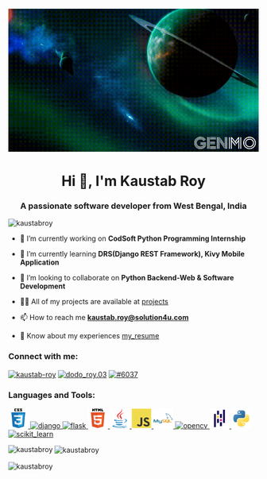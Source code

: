 ![logo](https://github.com/KaustabRoy/KaustabRoy/blob/main/animgalaxy.gif)
<h1 align="center">Hi 👋, I'm Kaustab Roy</h1>
<h3 align="center">A passionate software developer from West Bengal, India</h3>

<p align="left"> <img src="https://komarev.com/ghpvc/?username=kaustabroy&label=Profile%20views&color=0e75b6&style=flat" alt="kaustabroy" /> </p>

- 🔭 I’m currently working on **CodSoft Python Programming Internship**

- 🌱 I’m currently learning **DRS(Django REST Framework), Kivy Mobile Application**

- 👯 I’m looking to collaborate on **Python Backend-Web & Software Development**

- 👨‍💻 All of my projects are available at [projects](http://kaustabroy.in:5000/projects)

- 📫 How to reach me **kaustab.roy@solution4u.com**

- 📄 Know about my experiences [my_resume](https://drive.google.com/file/d/1XP-792R5li-PnXDE6Nj2GI33OmqPv1Cm/view?usp=sharing)

<h3 align="left">Connect with me:</h3>
<p align="left">
<a href="https://linkedin.com/in/kaustab-roy" target="blank"><img align="center" src="https://raw.githubusercontent.com/rahuldkjain/github-profile-readme-generator/master/src/images/icons/Social/linked-in-alt.svg" alt="kaustab-roy" height="30" width="40" /></a>
<a href="https://instagram.com/dodo_roy.03" target="blank"><img align="center" src="https://raw.githubusercontent.com/rahuldkjain/github-profile-readme-generator/master/src/images/icons/Social/instagram.svg" alt="dodo_roy.03" height="30" width="40" /></a>
<a href="https://discord.gg/#6037" target="blank"><img align="center" src="https://raw.githubusercontent.com/rahuldkjain/github-profile-readme-generator/master/src/images/icons/Social/discord.svg" alt="#6037" height="30" width="40" /></a>
</p>

<h3 align="left">Languages and Tools:</h3>
<p align="left"> <a href="https://www.w3schools.com/css/" target="_blank" rel="noreferrer"> <img src="https://raw.githubusercontent.com/devicons/devicon/master/icons/css3/css3-original-wordmark.svg" alt="css3" width="40" height="40"/> </a> <a href="https://www.djangoproject.com/" target="_blank" rel="noreferrer"> <img src="https://cdn.worldvectorlogo.com/logos/django.svg" alt="django" width="40" height="40"/> </a> <a href="https://flask.palletsprojects.com/" target="_blank" rel="noreferrer"> <img src="https://www.vectorlogo.zone/logos/pocoo_flask/pocoo_flask-icon.svg" alt="flask" width="40" height="40"/> </a> <a href="https://www.w3.org/html/" target="_blank" rel="noreferrer"> <img src="https://raw.githubusercontent.com/devicons/devicon/master/icons/html5/html5-original-wordmark.svg" alt="html5" width="40" height="40"/> </a> <a href="https://www.java.com" target="_blank" rel="noreferrer"> <img src="https://raw.githubusercontent.com/devicons/devicon/master/icons/java/java-original.svg" alt="java" width="40" height="40"/> </a> <a href="https://developer.mozilla.org/en-US/docs/Web/JavaScript" target="_blank" rel="noreferrer"> <img src="https://raw.githubusercontent.com/devicons/devicon/master/icons/javascript/javascript-original.svg" alt="javascript" width="40" height="40"/> </a> <a href="https://www.mysql.com/" target="_blank" rel="noreferrer"> <img src="https://raw.githubusercontent.com/devicons/devicon/master/icons/mysql/mysql-original-wordmark.svg" alt="mysql" width="40" height="40"/> </a> <a href="https://opencv.org/" target="_blank" rel="noreferrer"> <img src="https://www.vectorlogo.zone/logos/opencv/opencv-icon.svg" alt="opencv" width="40" height="40"/> </a> <a href="https://pandas.pydata.org/" target="_blank" rel="noreferrer"> <img src="https://raw.githubusercontent.com/devicons/devicon/2ae2a900d2f041da66e950e4d48052658d850630/icons/pandas/pandas-original.svg" alt="pandas" width="40" height="40"/> </a> <a href="https://www.python.org" target="_blank" rel="noreferrer"> <img src="https://raw.githubusercontent.com/devicons/devicon/master/icons/python/python-original.svg" alt="python" width="40" height="40"/> </a> <a href="https://scikit-learn.org/" target="_blank" rel="noreferrer"> <img src="https://upload.wikimedia.org/wikipedia/commons/0/05/Scikit_learn_logo_small.svg" alt="scikit_learn" width="40" height="40"/> </a> </p>

<p><img align="left" src="https://github-readme-stats.vercel.app/api/top-langs?username=kaustabroy&show_icons=true&locale=en&layout=compact" alt="kaustabroy" /></p>

<p>&nbsp;<img align="center" src="https://github-readme-stats.vercel.app/api?username=kaustabroy&show_icons=true&locale=en" alt="kaustabroy" /></p>

<p><img align="center" src="https://github-readme-streak-stats.herokuapp.com/?user=kaustabroy&" alt="kaustabroy" /></p>

